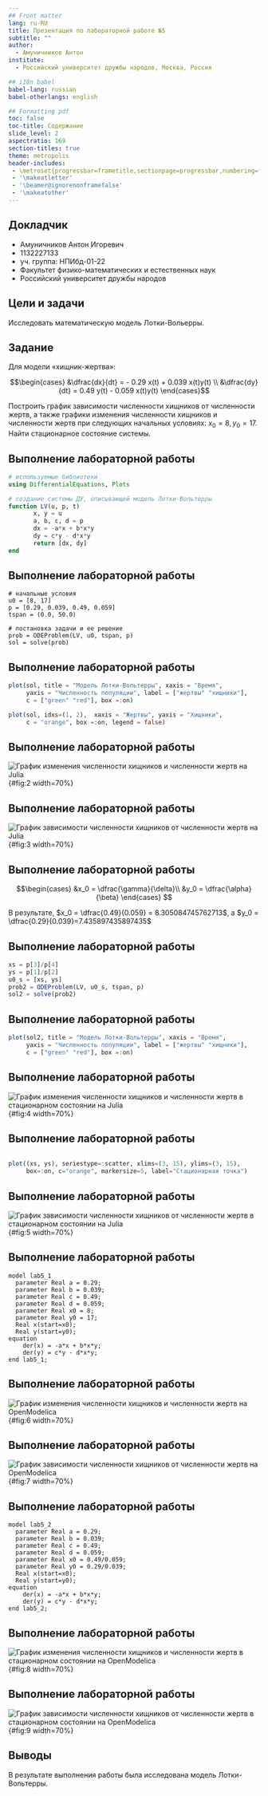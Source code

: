 ```yaml
---
## Front matter
lang: ru-RU
title: Презентация по лабораторной работе №5
subtitle: ""
author:
  - Амуничников Антон
institute:
  - Российский университет дружбы народов, Москва, Россия

## i18n babel
babel-lang: russian
babel-otherlangs: english

## Formatting pdf
toc: false
toc-title: Содержание
slide_level: 2
aspectratio: 169
section-titles: true
theme: metropolis
header-includes:
 - \metroset{progressbar=frametitle,sectionpage=progressbar,numbering=fraction}
 - '\makeatletter'
 - '\beamer@ignorenonframefalse'
 - '\makeatother'
---
```



## Докладчик

  * Амуничников Антон Игоревич
  * 1132227133
  * уч. группа: НПИбд-01-22
  * Факультет физико-математических и естественных наук
  * Российский университет дружбы народов

## Цели и задачи

Исследовать математическую модель Лотки-Вольерры.


## Задание

Для модели «хищник-жертва»:

$$\begin{cases}
    &\dfrac{dx}{dt} = - 0.29 x(t) + 0.039 x(t)y(t) \\
    &\dfrac{dy}{dt} = 0.49 y(t) - 0.059 x(t)y(t)
\end{cases}$$

Построить график зависимости численности хищников от численности жертв,
а также графики изменения численности хищников и численности жертв при
следующих начальных условиях:
$x_0 = 8, y_0 = 17.$ 
Найти стационарное состояние системы.


## Выполнение лабораторной работы

```julia
# используемые библиотеки
using DifferentialEquations, Plots

# создание системы ДУ, описывающей модель Лотки-Вольтерры
function LV(u, p, t)
       x, y = u
       a, b, c, d = p
       dx = -a*x + b*x*y
       dy = c*y - d*x*y
       return [dx, dy]
end
```


## Выполнение лабораторной работы

```
# начальные условия
u0 = [8, 17]
p = [0.29, 0.039, 0.49, 0.059]
tspan = (0.0, 50.0)

# постановка задачи и ее решение
prob = ODEProblem(LV, u0, tspan, p)
sol = solve(prob)
```

## Выполнение лабораторной работы

```julia
plot(sol, title = "Модель Лотки-Вольтерры", xaxis = "Время", 
     yaxis = "Численность популяции", label = ["жертвы" "хищники"], 
     c = ["green" "red"], box =:on)

plot(sol, idxs=(1, 2),  xaxis = "Жертвы", yaxis = "Хищники",  
     c = "orange", box =:on, legend = false)

```

## Выполнение лабораторной работы

![График изменения численности хищников и численности жертв на Julia](image/2.png){#fig:2 width=70%}

## Выполнение лабораторной работы

![График зависимости численности хищников от численности жертв на Julia](image/3.png){#fig:3 width=70%}

## Выполнение лабораторной работы

$$\begin{cases}
  &x_0 = \dfrac{\gamma}{\delta}\\
  &y_0 = \dfrac{\alpha}{\beta}
\end{cases}
$$

В результате, $x_0 = \dfrac{0.49}{0.059} = 8.305084745762713$, а $y_0 = \dfrac{0.29}{0.039}=7.435897435897435$

## Выполнение лабораторной работы


```julia
xs = p[3]/p[4]
ys = p[1]/p[2]
u0_s = [xs, ys]
prob2 = ODEProblem(LV, u0_s, tspan, p)
sol2 = solve(prob2)
```

## Выполнение лабораторной работы


```julia
plot(sol2, title = "Модель Лотки-Вольтерры", xaxis = "Время", 
     yaxis = "Численность популяции", label = ["жертвы" "хищники"], 
     c = ["green" "red"], box =:on)

```

## Выполнение лабораторной работы

![График изменения численности хищников и численности жертв в стационарном состоянии на Julia](image/4.png){#fig:4 width=70%}

## Выполнение лабораторной работы

```julia

plot((xs, ys), seriestype=:scatter, xlims=(3, 15), ylims=(3, 15),
     box=:on, c="orange", markersize=5, label="Стационарная точка")

```

## Выполнение лабораторной работы

![График зависимости численности хищников от численности жертв в стационарном состоянии  на Julia](image/5.png){#fig:5 width=70%}

## Выполнение лабораторной работы

```
model lab5_1
  parameter Real a = 0.29;
  parameter Real b = 0.039;
  parameter Real c = 0.49;
  parameter Real d = 0.059;
  parameter Real x0 = 8;
  parameter Real y0 = 17;
  Real x(start=x0);
  Real y(start=y0);
equation
    der(x) = -a*x + b*x*y;
    der(y) = c*y - d*x*y;
end lab5_1;
```

## Выполнение лабораторной работы

![График изменения численности хищников и численности жертв на OpenModelica](image/6.png){#fig:6 width=70%}

## Выполнение лабораторной работы

![График зависимости численности хищников от численности жертв на OpenModelica](image/7.png){#fig:7 width=70%}

## Выполнение лабораторной работы

```
model lab5_2
  parameter Real a = 0.29;
  parameter Real b = 0.039;
  parameter Real c = 0.49;
  parameter Real d = 0.059;
  parameter Real x0 = 0.49/0.059;
  parameter Real y0 = 0.29/0.039;
  Real x(start=x0);
  Real y(start=y0);
equation
    der(x) = -a*x + b*x*y;
    der(y) = c*y - d*x*y;
end lab5_2;
```

## Выполнение лабораторной работы

![График изменения численности хищников и численности жертв в стационарном состоянии на OpenModelica](image/8.png){#fig:8 width=70%}

## Выполнение лабораторной работы

![График зависимости численности хищников от численности жертв в стационарном состоянии  на OpenModelica](image/9.png){#fig:9 width=70%}


## Выводы

В результате выполнения работы была исследована модель Лотки-Вольтерры.



